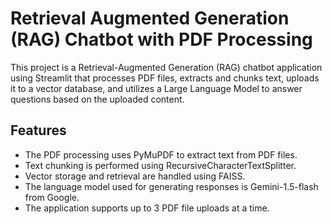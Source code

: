 # Retrieval Augmented Generation (RAG) Chatbot with PDF Processing

This project is a Retrieval-Augmented Generation (RAG) chatbot application using Streamlit that processes PDF files, extracts and chunks text, uploads it to a vector database, and utilizes a Large Language Model to answer questions based on the uploaded content.

## Features

- The PDF processing uses PyMuPDF to extract text from PDF files.
- Text chunking is performed using RecursiveCharacterTextSplitter.
- Vector storage and retrieval are handled using FAISS.
- The language model used for generating responses is Gemini-1.5-flash from Google.
- The application supports up to 3 PDF file uploads at a time.
